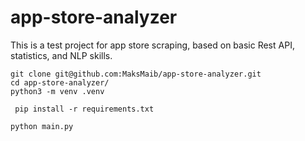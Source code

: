 # app-store-analyzer
This is a test project for app store scraping, based on basic Rest API, statistics, and NLP skills.

```
git clone git@github.com:MaksMaib/app-store-analyzer.git
cd app-store-analyzer/
python3 -m venv .venv
```
```
 pip install -r requirements.txt
```

```
python main.py 
```